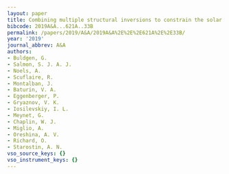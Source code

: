```yaml
---
layout: paper
title: Combining multiple structural inversions to constrain the solar modelling problem
bibcode: 2019A&A...621A..33B
permalink: /papers/2019/A&A/2019A&A%2E%2E%2E621A%2E%2E33B/
year: '2019'
journal_abbrev: A&A
authors:
- Buldgen, G.
- Salmon, S. J. A. J.
- Noels, A.
- Scuflaire, R.
- Montalban, J.
- Baturin, V. A.
- Eggenberger, P.
- Gryaznov, V. K.
- Iosilevskiy, I. L.
- Meynet, G.
- Chaplin, W. J.
- Miglio, A.
- Oreshina, A. V.
- Richard, O.
- Starostin, A. N.
vso_source_keys: {}
vso_instrument_keys: {}
---
```

